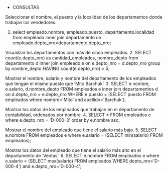 - CONSULTAS 

Seleccionar el nombre, el puesto y la localidad de los departamentos donde trabajan los vendedores.
1. select empleado.nombre, empleado.puesto, departamento.localidad 
    from empleado 
    inner join departamento 
    on empleado.depto_nro=departamento.depto_nro;

Visualizar los departamentos con más de cinco empleados.
2. SELECT count(e.depto_nro) as cantidad_empleados, nombre_depto from departamento d
    inner join empleado e on e.depto_nro  = d.depto_nro 
    group by nombre_depto
    HAVING count(e.depto_nro) > 5;

Mostrar el nombre, salario y nombre del departamento de los empleados que tengan el mismo puesto que ‘Mito Barchuk’.
3. SELECT e.nombre, e.salario, d.nombre_depto FROM empleados e
    inner join departamentos d on d.depto_nro  = e.depto_nro
    WHERE e.puesto = (SELECT puesto FROM empleados where nombre='Mito' and apellido='Barchuk');

Mostrar los datos de los empleados que trabajan en el departamento de contabilidad, ordenados por nombre.
4. SELECT * FROM empleados e 
    where e.depto_nro = 'D-000-3'
    order by e.nombre asc;

Mostrar el nombre del empleado que tiene el salario más bajo.
5. SELECT e.nombre FROM empleados e 
    where e.salario = (SELECT min(salario) FROM empleados);

Mostrar los datos del empleado que tiene el salario más alto en el departamento de ‘Ventas’.
6. SELECT e.nombre FROM empleados e 
    where e.salario = (SELECT max(salario) FROM empleados WHERE depto_nro='D-000-4')
    and e.depto_nro='D-000-4';





